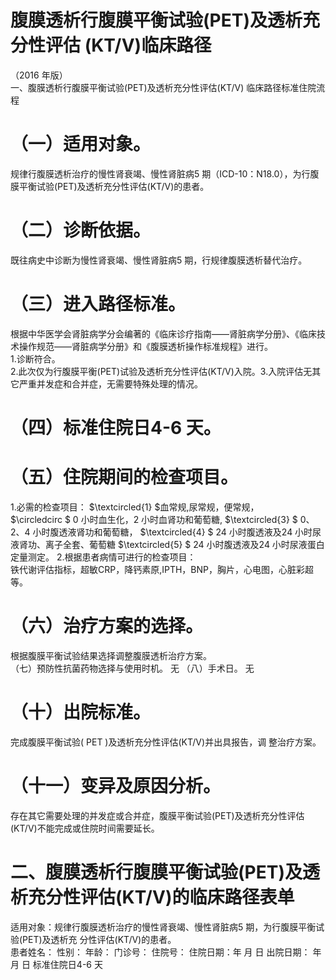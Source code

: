 # 腹膜透析行腹膜平衡试验(PET)及透析充分性评估 (KT/V)临床路径  
（2016 年版）  
一、腹膜透析行腹膜平衡试验(PET)及透析充分性评估(KT/V) 临床路径标准住院流程  
# （一）适用对象。  
规律行腹膜透析治疗的慢性肾衰竭、慢性肾脏病5 期（ICD-10：N18.0），为行腹膜平衡试验(PET)及透析充分性评估(KT/V)的患者。  
# （二）诊断依据。  
既往病史中诊断为慢性肾衰竭、慢性肾脏病5 期，行规律腹膜透析替代治疗。  
# （三）进入路径标准。  
根据中华医学会肾脏病学分会编著的《临床诊疗指南——肾脏病学分册》、《临床技术操作规范——肾脏病学分册》和《腹膜透析操作标准规程》进行。  
1.诊断符合。  
2.此次仅为行腹膜平衡(PET)试验及透析充分性评估(KT/V)入院。3.入院评估无其它严重并发症和合并症，无需要特殊处理的情况。  
# （四）标准住院日4-6 天。  
# （五）住院期间的检查项目。  
1.必需的检查项目： $\textcircled{1} $血常规,尿常规，便常规，  
$\circledcirc $ 0 小时血生化，2 小时血肾功和葡萄糖, $\textcircled{3} $ 0、2、4 小时腹透液肾功和葡萄糖， $\textcircled{4} $ 24 小时腹透液及24 小时尿液肾功、离子全套、葡萄糖 $\textcircled{5} $ 24 小时腹透液及24 小时尿液蛋白定量测定。 2.根据患者病情可进行的检查项目：  
铁代谢评估指标，超敏CRP，降钙素原,IPTH，BNP，胸片，心电图，心脏彩超等。  
# （六）治疗方案的选择。  
根据腹膜平衡试验结果选择调整腹膜透析治疗方案。  
（七）预防性抗菌药物选择与使用时机。 无 （八）手术日。 无  
# （十）出院标准。  
完成腹膜平衡试验( PET )及透析充分性评估(KT/V)并出具报告，调 整治疗方案。  
# （十一）变异及原因分析。  
存在其它需要处理的并发症或合并症，腹膜平衡试验(PET)及透析充分性评估(KT/V)不能完成或住院时间需要延长。  
# 二、腹膜透析行腹膜平衡试验(PET)及透析充分性评估(KT/V)的临床路径表单  
适用对象：规律行腹膜透析治疗的慢性肾衰竭、慢性肾脏病5 期，为行腹膜平衡试验(PET)及透析充 分性评估(KT/V)的患者。  
患者姓名：   性别：  年龄：   门诊号：     住院号： 住院日期：年 月 日  出院日期：  年  月 日   标准住院日4-6 天  

